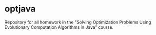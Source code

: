 # optjava
Repository for all homework in the "Solving Optimization Problems Using Evolutionary Computation Algorithms in Java" course.
